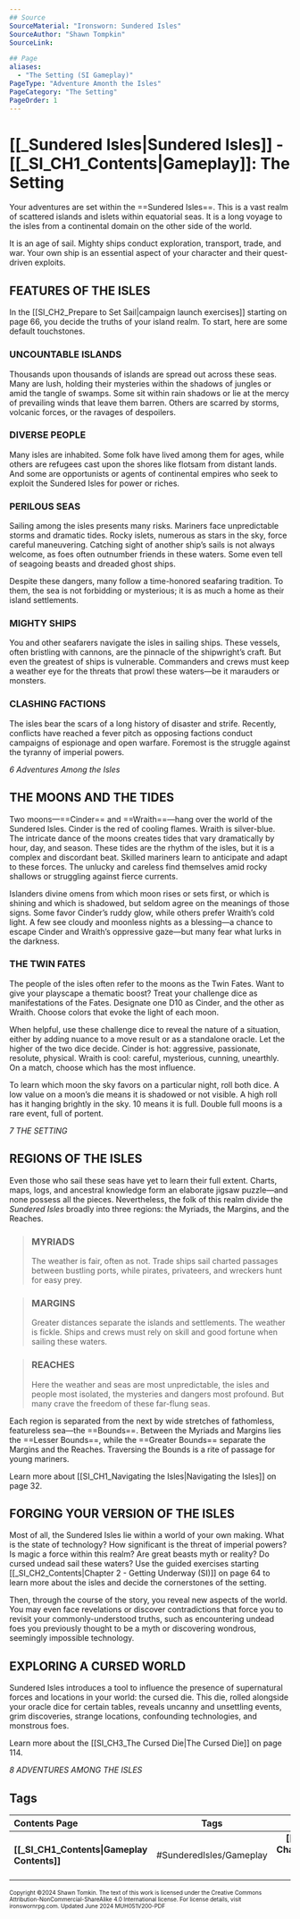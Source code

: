 ```yaml
---
## Source
SourceMaterial: "Ironsworn: Sundered Isles"
SourceAuthor: "Shawn Tompkin"
SourceLink: 

## Page
aliases: 
  - "The Setting (SI Gameplay)"
PageType: "Adventure Amonth the Isles"
PageCategory: "The Setting"
PageOrder: 1
---
```

# [[_Sundered Isles|Sundered Isles]] - [[_SI_CH1_Contents|Gameplay]]: The Setting
Your adventures are set within the ==Sundered Isles==. This is a vast realm of scattered islands and islets within equatorial seas. It is a long voyage to the isles from a continental domain on the other side of the world.

It is an age of sail. Mighty ships conduct exploration, transport, trade, and war. Your own ship is an essential aspect of your character and their quest-driven exploits.

## FEATURES OF THE ISLES
In the [[SI_CH2_Prepare to Set Sail|campaign launch exercises]] starting on page 66, you decide the truths of your island realm. To start, here are some default touchstones.

### UNCOUNTABLE ISLANDS
Thousands upon thousands of islands are spread out across these seas. Many are lush, holding their mysteries within the shadows of jungles or amid the tangle of swamps. Some sit within rain shadows or lie at the mercy of prevailing winds that leave them barren. Others are scarred by storms, volcanic forces, or the ravages of despoilers.

### DIVERSE PEOPLE
Many isles are inhabited. Some folk have lived among them for ages, while others are refugees cast upon the shores like flotsam from distant lands. And some are opportunists or agents of continental empires who seek to exploit the Sundered Isles for power or riches.

### PERILOUS SEAS
Sailing among the isles presents many risks. Mariners face unpredictable storms and dramatic tides. Rocky islets, numerous as stars in the sky, force careful maneuvering. Catching sight of another ship’s sails is not always welcome, as foes often outnumber friends in these waters. Some even tell of seagoing beasts and dreaded ghost ships.

Despite these dangers, many follow a time-honored seafaring tradition. To them, the sea is not forbidding or mysterious; it is as much a home as their island settlements.

### MIGHTY SHIPS
You and other seafarers navigate the isles in sailing ships. These vessels, often bristling with cannons, are the pinnacle of the shipwright’s craft. But even the greatest of ships is vulnerable. Commanders and crews must keep a weather eye for the threats that prowl these waters—be it marauders or monsters.

### CLASHING FACTIONS
The isles bear the scars of a long history of disaster and strife. Recently, conflicts have reached a fever pitch as opposing factions conduct campaigns of espionage and open warfare. Foremost is the struggle against the tyranny of imperial powers.

*6 Adventures Among the Isles*

## THE MOONS AND THE TIDES
Two moons—==Cinder== and ==Wraith==—hang over the world of the Sundered Isles. Cinder is the red of cooling flames. Wraith is silver-blue. The intricate dance of the moons creates tides that vary dramatically by hour, day, and season. These tides are the rhythm of the isles, but it is a complex and discordant beat. Skilled mariners learn to anticipate and adapt to these forces. The unlucky and careless find themselves amid rocky shallows or struggling against fierce currents.

Islanders divine omens from which moon rises or sets first, or which is shining and which is shadowed, but seldom agree on the meanings of those signs. Some favor Cinder’s ruddy glow, while others prefer Wraith’s cold light. A few see cloudy and moonless nights as a blessing—a chance to escape Cinder and Wraith’s oppressive gaze—but many fear what lurks in the darkness.

### THE TWIN FATES
The people of the isles often refer to the moons as the Twin Fates. Want to give your playscape a thematic boost? Treat your challenge dice as manifestations of the Fates. Designate one D10 as Cinder, and the other as Wraith. Choose colors that evoke the light of each moon.

When helpful, use these challenge dice to reveal the nature of a situation, either by adding nuance to a move result or as a standalone oracle. Let the higher of the two dice decide. Cinder is hot: aggressive, passionate, resolute, physical. Wraith is cool: careful, mysterious, cunning, unearthly. On a match, choose which has the most influence.

To learn which moon the sky favors on a particular night, roll both dice. A low value on a moon’s die means it is shadowed or not visible. A high roll has it hanging brightly in the sky. 10 means it is full. Double full moons is a rare event, full of portent.

*7 THE SETTING*

## REGIONS OF THE ISLES
Even those who sail these seas have yet to learn their full extent. Charts, maps, logs, and ancestral knowledge form an elaborate jigsaw puzzle—and none possess all the pieces. Nevertheless, the folk of this realm divide the _Sundered Isles_ broadly into three regions: the Myriads, the Margins, and the Reaches.

> ### MYRIADS
> The weather is fair, often as not. Trade ships sail charted passages between bustling ports, while pirates, privateers, and wreckers hunt for easy prey.

> ### MARGINS
> Greater distances separate the islands and settlements. The weather is fickle. Ships and crews must rely on skill and good fortune when sailing these waters. 


> ### REACHES
> Here the weather and seas are most unpredictable, the isles and people most isolated, the mysteries and dangers most profound. But many crave the freedom of these far-flung seas.

Each region is separated from the next by wide stretches of fathomless, featureless sea—the ==Bounds==. Between the Myriads and Margins lies the ==Lesser Bounds==, while the ==Greater Bounds== separate the Margins and the Reaches. Traversing the Bounds is a rite of passage for young mariners.

Learn more about [[SI_CH1_Navigating the Isles|Navigating the Isles]] on page 32.

## FORGING YOUR VERSION OF THE ISLES
Most of all, the Sundered Isles lie within a world of your own making. What is the state of technology? How significant is the threat of imperial powers? Is magic a force within this realm? Are great beasts myth or reality? Do cursed undead sail these waters? Use the guided exercises starting [[_SI_CH2_Contents|Chapter 2 - Getting Underway (SI)]] on page 64 to learn more about the isles and decide the cornerstones of the setting.

Then, through the course of the story, you reveal new aspects of the world. You may even face revelations or discover contradictions that force you to revisit your commonly-understood truths, such as encountering undead foes you previously thought to be a myth or discovering wondrous, seemingly impossible technology.

## EXPLORING A CURSED WORLD
Sundered Isles introduces a tool to influence the presence of supernatural forces and locations in your world: the cursed die. This die, rolled alongside your oracle dice for certain tables, reveals uncanny and unsettling events, grim discoveries, strange locations, confounding technologies, and monstrous foes.

Learn more about the [[SI_CH3_The Cursed Die|The Cursed Die]] on page 114.

*8 ADVENTURES AMONG THE ISLES*

## Tags

| Contents Page | Tags | Next Page |
| :--- | :---: | ---: |
| **[[_SI_CH1_Contents\|Gameplay Contents]]** | #SunderedIsles/Gameplay| **[[SI_CH1_Your Characcter\|Your Character (SI Gameplay)]]** |


<font size=-2>Copyright ©2024 Shawn Tomkin. The text of this work is licensed under the Creative Commons Attribution-NonCommercial-ShareAlike 4.0 International license. For license details, visit ironswornrpg.com. Updated June 2024 MUH051V200-PDF</font>